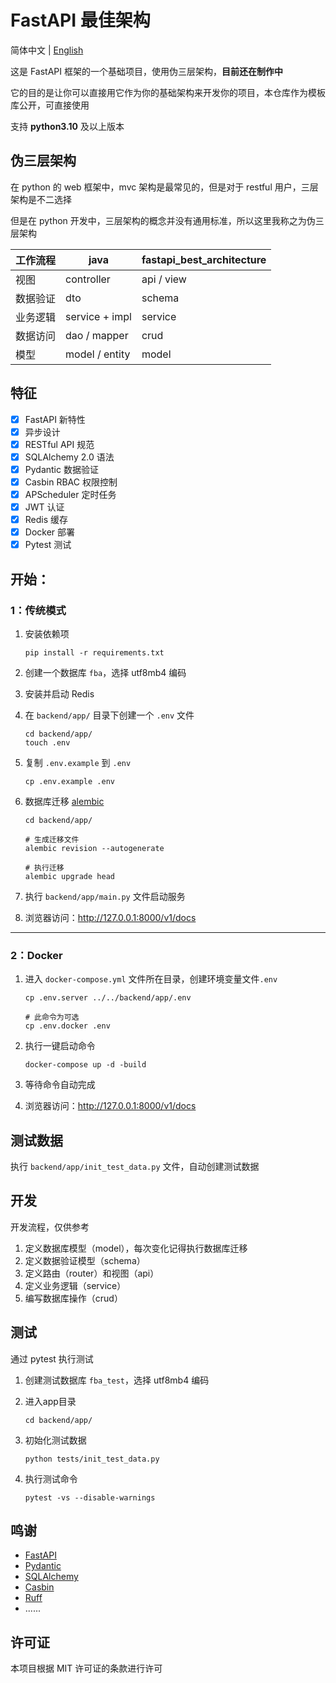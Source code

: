 # FastAPI 最佳架构

简体中文 | [English](./README.md)

这是 FastAPI 框架的一个基础项目，使用伪三层架构，**目前还在制作中**

它的目的是让你可以直接用它作为你的基础架构来开发你的项目，本仓库作为模板库公开，可直接使用

支持 **python3.10** 及以上版本

## 伪三层架构

在 python 的 web 框架中，mvc 架构是最常见的，但是对于 restful 用户，三层架构是不二选择

但是在 python 开发中，三层架构的概念并没有通用标准，所以这里我称之为伪三层架构

| 工作流程 | java           | fastapi_best_architecture |
|------|----------------|---------------------------|
| 视图   | controller     | api / view                |
| 数据验证 | dto            | schema                    |
| 业务逻辑 | service + impl | service                   |
| 数据访问 | dao / mapper   | crud                      |
| 模型   | model / entity | model                     |

## 特征

- [x] FastAPI 新特性
- [x] 异步设计
- [x] RESTful API 规范
- [x] SQLAlchemy 2.0 语法
- [x] Pydantic 数据验证
- [x] Casbin RBAC 权限控制
- [x] APScheduler 定时任务
- [x] JWT 认证
- [x] Redis 缓存
- [x] Docker 部署
- [x] Pytest 测试

## 开始：

### 1：传统模式

1. 安装依赖项
    ```shell
    pip install -r requirements.txt
    ```

2. 创建一个数据库 `fba`，选择 utf8mb4 编码
3. 安装并启动 Redis
4. 在 `backend/app/` 目录下创建一个 `.env` 文件

    ```shell
    cd backend/app/
    touch .env
    ```

5. 复制 `.env.example` 到 `.env`

   ```shell
   cp .env.example .env
   ```

6. 数据库迁移 [alembic](https://alembic.sqlalchemy.org/en/latest/tutorial.html)

   ```shell
   cd backend/app/

   # 生成迁移文件
   alembic revision --autogenerate

   # 执行迁移
   alembic upgrade head
    ```

7. 执行 `backend/app/main.py` 文件启动服务
8. 浏览器访问：http://127.0.0.1:8000/v1/docs

---

### 2：Docker

1. 进入 `docker-compose.yml` 文件所在目录，创建环境变量文件`.env`

   ```shell
   cp .env.server ../../backend/app/.env
   
   # 此命令为可选
   cp .env.docker .env
   ```

2. 执行一键启动命令

   ```shell
   docker-compose up -d -build
   ```

3. 等待命令自动完成
4. 浏览器访问：http://127.0.0.1:8000/v1/docs

## 测试数据

执行 `backend/app/init_test_data.py` 文件，自动创建测试数据

## 开发

开发流程，仅供参考

1. 定义数据库模型（model），每次变化记得执行数据库迁移
2. 定义数据验证模型（schema）
3. 定义路由（router）和视图（api）
4. 定义业务逻辑（service）
5. 编写数据库操作（crud）

## 测试

通过 pytest 执行测试

1. 创建测试数据库 `fba_test`，选择 utf8mb4 编码
2. 进入app目录

   ```shell
   cd backend/app/
   ```

3. 初始化测试数据

   ```shell
   python tests/init_test_data.py
   ```

4. 执行测试命令

   ```shell
   pytest -vs --disable-warnings
   ```

## 鸣谢

- [FastAPI](https://fastapi.tiangolo.com/)
- [Pydantic](https://docs.pydantic.dev/latest/)
- [SQLAlchemy](https://docs.sqlalchemy.org/en/20/)
- [Casbin](https://casbin.org/zh/)
- [Ruff](https://beta.ruff.rs/docs/)
- ......

## 许可证

本项目根据 MIT 许可证的条款进行许可

